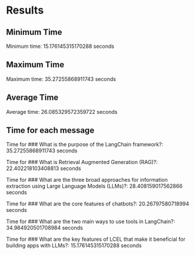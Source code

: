 # Results

## Minimum Time
Minimum time: 15.176145315170288 seconds

## Maximum Time
Maximum time: 35.27255868911743 seconds

## Average Time
Average time: 26.085329572359722 seconds



## Time for each message

Time for ### What is the purpose of the LangChain framework?: 
35.27255868911743 seconds

Time for ### What is Retrieval Augmented Generation (RAG)?: 
22.402218103408813 seconds

Time for ### What are the three broad approaches for information extraction using Large Language Models (LLMs)?: 
28.408159017562866 seconds

Time for ### What are the core features of chatbots?: 
20.26797580718994 seconds

Time for ### What are the two main ways to use tools in LangChain?: 
34.984920501708984 seconds

Time for ### What are the key features of LCEL that make it beneficial for building apps with LLMs?: 
15.176145315170288 seconds

